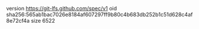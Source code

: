 version https://git-lfs.github.com/spec/v1
oid sha256:565ab1bac7026e8184af607297ff9b80c4b683db252b1c51d628c4af8e72cf4a
size 6522
